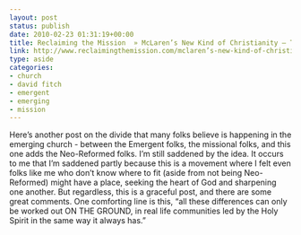 ```yaml
---
layout: post
status: publish
date: 2010-02-23 01:31:19+00:00
title: Reclaiming the Mission  » McLaren’s New Kind of Christianity – There’s a parting of the ways here – and that’s alright – Towards a New Missional Nicaea (Someday)
link: http://www.reclaimingthemission.com/mclaren’s-new-kind-of-christianity-there’s-a-parting-of-the-ways-here-–-and-that’s-alright-–-towards-a-new-missional-nicaea-someday/
type: aside
categories:
- church
- david fitch
- emergent
- emerging
- mission
---
```


Here’s another post on the divide that many folks believe is happening in the emerging church - between the Emergent folks, the missional folks, and this one adds the Neo-Reformed folks. I’m still saddened by the idea. It occurs to me that I’m saddened partly because this is a movement where I felt even folks like me who don’t know where to fit (aside from not being Neo-Reformed) might have a place, seeking the heart of God and sharpening one another. But regardless, this is a graceful post, and there are some great comments. One comforting line is this, “all these differences can only be worked out ON THE GROUND, in real life communities led by the Holy Spirit in the same way it always has.”
